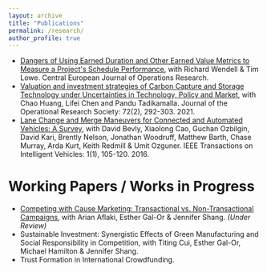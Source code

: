 ```yaml
---
layout: archive
title: "Publications"
permalink: /research/
author_profile: true
---
```


- [Dangers of Using Earned Duration and Other Earned Value Metrics to Measure a Project's Schedule Performance](https://link.springer.com/article/10.1007/s10100-022-00830-4), with Richard Wendell & Tim Lowe. Central European Journal of Operations Research.
- [Valuation and  investment strategies of Carbon Capture and Storage Technology under  Uncertainties in Technology, Policy and Market](https://www.tandfonline.com/doi/abs/10.1080/01605682.2019.1678402?journalCode=tjor20), with Chao Huang, Lifei Chen and Pandu Tadikamalla. Journal  of the Operational Research Society: 72(2), 292-303. 2021. 
- [Lane Change and Merge Maneuvers for Connected and Automated  Vehicles: A Survey](https://ieeexplore.ieee.org/abstract/document/7515222), with David Bevly, Xiaolong  Cao, Guchan Ozbilgin, David Kari, Brently Nelson, Jonathan Woodruff, Matthew Barth, Chase Murray, Arda Kurt, Keith Redmill & Umit Ozguner. IEEE Transactions on Intelligent Vehicles: 1(1),  105-120. 2016.



# Working Papers / Works in Progress
- [Competing with Cause Marketing: Transactional vs. Non-Transactional Campaigns](https://papers.ssrn.com/sol3/papers.cfm?abstract_id=4101541), with Arian Aflaki, Esther Gal-Or & Jennifer Shang. *(Under Review)*
- Sustainable Investment: Synergistic Effects of Green Manufacturing and Social Responsibility in Competition, with Titing Cui, Esther Gal-Or, Michael Hamilton & Jennifer Shang.
- Trust Formation in International Crowdfunding.



